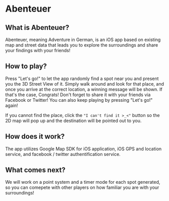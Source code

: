 # Abenteuer

## What is Abenteuer?
Abenteuer, meaning Adventure in German, is an iOS app based on existing map and street data that leads you to explore the surroundings and share your findings with your friends!

## How to play?
Press "Let's go!" to let the app randomly find a spot near you and present you the 3D Street View of it. Simply walk around and look for that place, and once you arrive at the correct location, a winning message will be shown. If that's the case, Congrats! Don't forget to share it with your friends via Facebook or Twitter! You can also keep playing by pressing "Let's go!" again!

If you cannot find the place, click the ```"I can't find it >_<"``` button so the 2D map will pop up and the destination will be pointed out to you.

## How does it work?
The app utilizes Google Map SDK for iOS application, iOS GPS and location service, and facebook / twitter authentification service.

## What comes next?
We will work on a point system and a timer mode for each spot generated, so you can comepete with other players on how familiar you are with your surroundings!
